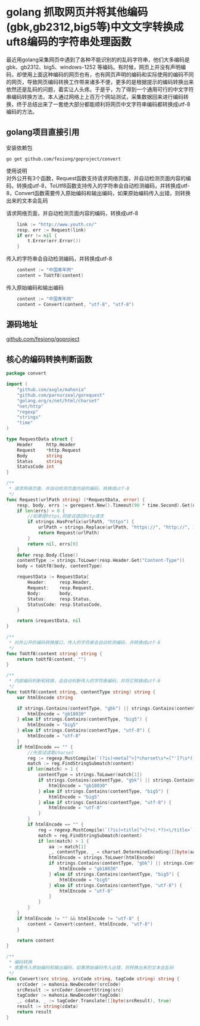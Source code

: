 # golang 抓取网页并将其他编码(gbk,gb2312,big5等)中文文字转换成uft8编码的字符串处理函数

最近用golang采集网页中遇到了各种不能识别的的乱码字符串，他们大多编码是gbk、gb2312、big5、windows-1252 等编码。有时候，网页上并没有声明编码，却使用上面这种编码的网页也有，也有网页声明的编码和实际使用的编码不同的网页，导致网页编码转换工作带来诸多不便，更多的是根据提示的编码转换出来依然还是乱码的问题，着实让人头疼。于是乎，为了得到一个通用可行的中文字符串编码转换方法，本人通过网络上上百万个网站测试，采集数据回来进行编码转换，终于总结出来了一套绝大部分都能顺利将网页中文字符串编码都转换成utf-8编码的方法。

## golang项目直接引用
安装依赖包
```shell
go get github.com/fesiong/goproject/convert
```
使用说明  
对外公开有3个函数，Request函数支持请求网络页面，并自动检测页面内容的编码，转换成utf-8，ToUtf8函数支持传入的字符串会自动检测编码，并转换成utf-8，Convert函数需要传入原始编码和输出编码，如果原始编码传入出错，则转换出来的文本会乱码

请求网络页面，并自动检测页面内容的编码，转换成utf-8
```go
    link := "http://www.youth.cn/"
    resp, err := Request(link)
    if err != nil {
        t.Error(err.Error())
    }
```
传入的字符串会自动检测编码，并转换成utf-8
```go
    content := "中国青年网"
    content = ToUtf8(content)
```
传入原始编码和输出编码
```go
    content := "中国青年网"
    content = Convert(content, "utf-8", "utf-8")
```
## 源码地址
[github.com/fesiong/goproject](https://github.com/fesiong/goproject)


## 核心的编码转换判断函数
```go
package convert

import (
	"github.com/axgle/mahonia"
	"github.com/parnurzeal/gorequest"
	"golang.org/x/net/html/charset"
	"net/http"
	"regexp"
	"strings"
	"time"
)

type RequestData struct {
	Header     http.Header
	Request    *http.Request
	Body       string
	Status     string
	StatusCode int
}

/**
 * 请求网络页面，并自动检测页面内容的编码，转换成utf-8
 */
func Request(urlPath string) (*RequestData, error) {
	resp, body, errs := gorequest.New().Timeout(90 * time.Second).Get(urlPath).End()
	if len(errs) > 0 {
		//如果是https,则尝试退回http请求
		if strings.HasPrefix(urlPath, "https") {
			urlPath = strings.Replace(urlPath, "https://", "http://", 1)
			return Request(urlPath)
		}
		return nil, errs[0]
	}
	defer resp.Body.Close()
	contentType := strings.ToLower(resp.Header.Get("Content-Type"))
	body = toUtf8(body, contentType)

	requestData := RequestData{
		Header:     resp.Header,
		Request:    resp.Request,
		Body:       body,
		Status:     resp.Status,
		StatusCode: resp.StatusCode,
	}

	return &requestData, nil
}

/**
 * 对外公开的编码转换接口，传入的字符串会自动检测编码，并转换成utf-8
 */
func ToUtf8(content string) string {
	return toUtf8(content, "")
}

/**
 * 内部编码判断和转换，会自动判断传入的字符串编码，并将它转换成utf-8
 */
func toUtf8(content string, contentType string) string {
	var htmlEncode string

	if strings.Contains(contentType, "gbk") || strings.Contains(contentType, "gb2312") || strings.Contains(contentType, "gb18030") || strings.Contains(contentType, "windows-1252") {
		htmlEncode = "gb18030"
	} else if strings.Contains(contentType, "big5") {
		htmlEncode = "big5"
	} else if strings.Contains(contentType, "utf-8") {
		htmlEncode = "utf-8"
	}
	if htmlEncode == "" {
		//先尝试读取charset
		reg := regexp.MustCompile(`(?is)<meta[^>]*charset\s*=["']?\s*([A-Za-z0-9\-]+)`)
		match := reg.FindStringSubmatch(content)
		if len(match) > 1 {
			contentType = strings.ToLower(match[1])
			if strings.Contains(contentType, "gbk") || strings.Contains(contentType, "gb2312") || strings.Contains(contentType, "gb18030") || strings.Contains(contentType, "windows-1252") {
				htmlEncode = "gb18030"
			} else if strings.Contains(contentType, "big5") {
				htmlEncode = "big5"
			} else if strings.Contains(contentType, "utf-8") {
				htmlEncode = "utf-8"
			}
		}
		if htmlEncode == "" {
			reg = regexp.MustCompile(`(?is)<title[^>]*>(.*?)<\/title>`)
			match = reg.FindStringSubmatch(content)
			if len(match) > 1 {
				aa := match[1]
				_, contentType, _ = charset.DetermineEncoding([]byte(aa), "")
				htmlEncode = strings.ToLower(htmlEncode)
				if strings.Contains(contentType, "gbk") || strings.Contains(contentType, "gb2312") || strings.Contains(contentType, "gb18030") || strings.Contains(contentType, "windows-1252") {
					htmlEncode = "gb18030"
				} else if strings.Contains(contentType, "big5") {
					htmlEncode = "big5"
				} else if strings.Contains(contentType, "utf-8") {
					htmlEncode = "utf-8"
				}
			}
		}
	}
	if htmlEncode != "" && htmlEncode != "utf-8" {
		content = Convert(content, htmlEncode, "utf-8")
	}

	return content
}

/**
 * 编码转换
 * 需要传入原始编码和输出编码，如果原始编码传入出错，则转换出来的文本会乱码
 */
func Convert(src string, srcCode string, tagCode string) string {
	srcCoder := mahonia.NewDecoder(srcCode)
	srcResult := srcCoder.ConvertString(src)
	tagCoder := mahonia.NewDecoder(tagCode)
	_, cdata, _ := tagCoder.Translate([]byte(srcResult), true)
	result := string(cdata)
	return result
}

```